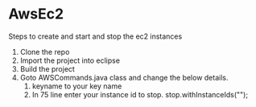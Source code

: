 # AwsEc2

Steps to create and start and stop the ec2 instances

1. Clone the repo
2. Import the project into eclipse
3. Build the project
4. Goto AWSCommands.java class and change the below details.  
    1. keyname to your key name
    2. In 75 line enter your instance id to stop.
        stop.withInstanceIds("");
        
